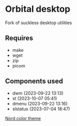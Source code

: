 # Orbital desktop

Fork of suckless desktop utilities

Requires
-------
- make
- wget
- zip
- picom

Components used
---------------

- dwm      (2023-09-22 13:13)
- st       (2023-10-07 05:41)
- dmenu    (2023-09-22 13:16)
- slstatus (2023-07-04 18:47)

[Nord color theme](https://www.nordtheme.com/)
